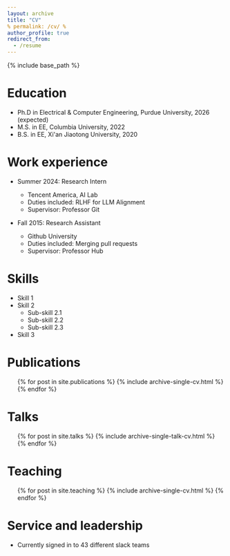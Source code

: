 ```yaml
---
layout: archive
title: "CV"
% permalink: /cv/ %
author_profile: true
redirect_from:
  - /resume
---
```


{% include base_path %}

Education
======
* Ph.D in Electrical & Computer Engineering, Purdue University, 2026 (expected)
* M.S. in EE, Columbia University, 2022
* B.S. in EE, Xi'an Jiaotong University, 2020

Work experience
======
* Summer 2024: Research Intern
  * Tencent America, AI Lab
  * Duties included: RLHF for LLM Alignment
  * Supervisor: Professor Git

* Fall 2015: Research Assistant
  * Github University
  * Duties included: Merging pull requests
  * Supervisor: Professor Hub
  
Skills
======
* Skill 1
* Skill 2
  * Sub-skill 2.1
  * Sub-skill 2.2
  * Sub-skill 2.3
* Skill 3

Publications
======
  <ul>{% for post in site.publications %}
    {% include archive-single-cv.html %}
  {% endfor %}</ul>
  
Talks
======
  <ul>{% for post in site.talks %}
    {% include archive-single-talk-cv.html %}
  {% endfor %}</ul>
  
Teaching
======
  <ul>{% for post in site.teaching %}
    {% include archive-single-cv.html %}
  {% endfor %}</ul>
  
Service and leadership
======
* Currently signed in to 43 different slack teams
